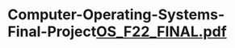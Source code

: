 # Computer-Operating-Systems-Final-Project[OS_F22_FINAL.pdf](https://github.com/IaDrake20/Computer-Operating-Systems-Final-Project/files/10053203/OS_F22_FINAL.pdf)
